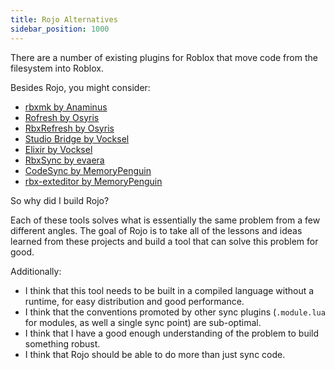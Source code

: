 ```yaml
---
title: Rojo Alternatives
sidebar_position: 1000
---
```


There are a number of existing plugins for Roblox that move code from the filesystem into Roblox.

Besides Rojo, you might consider:

- [rbxmk by Anaminus](https://github.com/anaminus/rbxmk)
- [Rofresh by Osyris](https://github.com/osyrisrblx/rofresh)
- [RbxRefresh by Osyris](https://github.com/osyrisrblx/RbxRefresh)
- [Studio Bridge by Vocksel](https://github.com/vocksel/studio-bridge)
- [Elixir by Vocksel](https://github.com/vocksel/elixir)
- [RbxSync by evaera](https://github.com/evaera/RbxSync)
- [CodeSync by MemoryPenguin](https://github.com/MemoryPenguin/CodeSync)
- [rbx-exteditor by MemoryPenguin](https://github.com/MemoryPenguin/rbx-exteditor)

So why did I build Rojo?

Each of these tools solves what is essentially the same problem from a few different angles. The goal of Rojo is to take all of the lessons and ideas learned from these projects and build a tool that can solve this problem for good.

Additionally:

- I think that this tool needs to be built in a compiled language without a runtime, for easy distribution and good performance.
- I think that the conventions promoted by other sync plugins (`.module.lua` for modules, as well a single sync point) are sub-optimal.
- I think that I have a good enough understanding of the problem to build something robust.
- I think that Rojo should be able to do more than just sync code.
